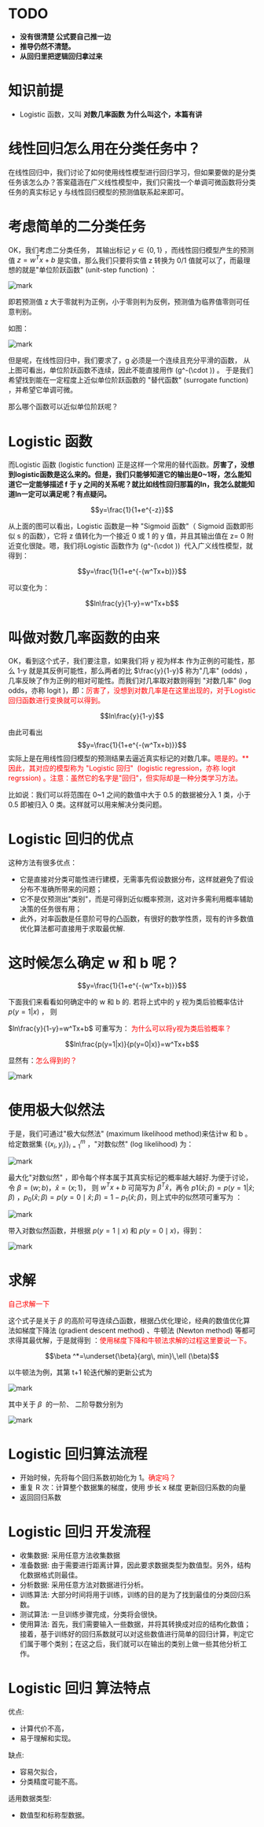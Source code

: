 # TODO
  * **没有很清楚 公式要自己推一边**
  * **推导仍然不清楚。**
  * **从回归里把逻辑回归拿过来**




# 知识前提
- Logistic 函数，又叫 **对数几率函数 为什么叫这个，本篇有讲**







# 线性回归怎么用在分类任务中？
在线性回归中，我们讨论了如何使用线性模型进行回归学习，但如果要做的是分类任务该怎么办？答案蕴涵在广义线性模型中，我们只需找一个单调可微函数将分类任务的真实标记 y 与线性回归模型的预测值联系起来即可。


# 考虑简单的二分类任务


OK，我们考虑二分类任务， 其输出标记 $y\in \{0,1\}$ ，而线性回归模型产生的预测值 $z=w^Tx+b$ 是实值，那么我们只要将实值 z 转换为 0/1 值就可以了，而最理想的就是"单位阶跃函数" (unit-step function) ：


![mark](http://pacdb2bfr.bkt.clouddn.com/blog/image/180625/37I9K1k5ea.png?imageslim)


即若预测值 z 大于零就判为正例，小于零则判为反例，预测值为临界值零则可任意判别。

如图：

![mark](http://pacdb2bfr.bkt.clouddn.com/blog/image/180625/CgCam8lLEc.png?imageslim)


但是呢，在线性回归中，我们要求了，g 必须是一个连续且充分平滑的函数， 从上图可看出，单位阶跃函数不连续，因此不能直接用作 \(g^-(\cdot )\) 。 于是我们希望找到能在一定程度上近似单位阶跃函数的 "替代函数" (surrogate function) ，并希望它单调可微。

那么哪个函数可以近似单位阶跃呢？


# Logistic 函数


而Logistic 函数 (logistic function) 正是这样一个常用的替代函数。**厉害了，没想到logistic函数是这么来的。但是，我们只能够知道它的输出是0~1呀，怎么能知道它一定能够描述 f 于 y 之间的关系呢？就比如线性回归那篇的ln，我怎么就能知道ln一定可以满足呢？有点疑问。**

$$y=\frac{1}{1+e^{-z}}$$


从上面的图可以看出，Logistic 函数是一种 "Sigmoid 函数"（ Sigmoid 函数即形似 s 的函数），它将 z 值转化为一个接近 0 或 1 的 y 值，并且其输出值在 z= 0 附近变化很陡。嗯，我们将Logistic 函数作为 \(g^-(\cdot )\)  代入广义线性模型，就得到：

$$y=\frac{1}{1+e^{-(w^Tx+b)}}$$

可以变化为：

$$ln\frac{y}{1-y}=w^Tx+b$$





# 叫做对数几率函数的由来


OK，看到这个式子，我们要注意，如果我们将 y 视为样本 作为正例的可能性，那么 1-y 就是其反例可能性，那么两者的比 $\frac{y}{1-y}$ 称为"几率" (odds) ，几率反映了作为正例的相对可能性。而我们对几率取对数则得到 "对数几率" (log odds，亦称 logit )，即：<span style="color:red;">厉害了，没想到对数几率是在这里出现的，对于Logistic回归函数进行变换就可以得到。</span>

$$ln\frac{y}{1-y}$$


由此可看出
$$y=\frac{1}{1+e^{-(w^Tx+b)}}$$
实际上是在用线性回归模型的预测结果去逼近真实标记的对数几率。<span style="color:red;">嗯是的。**因此，其对应的模型称为 "Logistic 回归"  (logistic regression，亦称 logit regrssion) 。注意：虽然它的名字是"回归"，但实际却是一种分类学习方法。</span>

比如说：我们可以将范围在 0~1 之间的数值中大于 0.5 的数据被分入 1 类，小于 0.5 即被归入 0 类。这样就可以用来解决分类问题。


# Logistic 回归的优点


这种方法有很多优点：
- 它是直接对分类可能性进行建模，无需事先假设数据分布，这样就避免了假设分布不准确所带来的问题；
- 它不是仅预测出"类别"，而是可得到近似概率预测，这对许多需利用概率辅助决策的任务很有用；
- 此外，对率函数是任意阶可导的凸函数，有很好的数学性质，现有的许多数值优化算法都可直接用于求取最优解.




# 这时候怎么确定 w 和 b 呢？

$$y=\frac{1}{1+e^{-(w^Tx+b)}}$$



下面我们来看看如何确定中的 w 和 b 的. 若将上式中的 y 视为类后验概率估计 $p(y=1|x)$ ， 则

$ln\frac{y}{1-y}=w^Tx+b$ 可重写为： <span style="color:red;">为什么可以将y视为类后验概率？</span>

$$ln\frac{p(y=1|x)}{p(y=0|x)}=w^Tx+b$$


显然有：<span style="color:red;">怎么得到的？</span>


![mark](http://pacdb2bfr.bkt.clouddn.com/blog/image/180625/JEK84KCLdC.png?imageslim)





# 使用极大似然法


于是，我们可通过"极大似然法" (maximum likelihood method)来估计w 和 b 。给定数据集 $\{(x_i,y_i)\}_{i=1}^{m}$ ，"对数似然" (log likelihood) 为：


![mark](http://pacdb2bfr.bkt.clouddn.com/blog/image/180625/1II9diB21D.png?imageslim)


最大化"对数似然" ，即令每个样本属于其真实标记的概率越大越好.为便于讨论，令 $\beta= (w;b)$，$\hat{x}=(x;1)$， 则 $w^Tx +b$ 可简写为 $\beta^T\hat{x}$，再令 $p1(\hat{x};\beta) = p(y= 1|\hat{x};\beta)$ ，$p_0(\hat{x};\beta)=p(y=0\mid \hat{x};\beta)=1-p_1(\hat{x};\beta)$，则上式中的似然项可重写为 ：


![mark](http://pacdb2bfr.bkt.clouddn.com/blog/image/180626/C1cLFhL6dl.png?imageslim)


带入对数似然函数，并根据 $p(y=1\mid x)$ 和 $p(y=0\mid x)$，得到：


![mark](http://pacdb2bfr.bkt.clouddn.com/blog/image/180626/3ea87achdA.png?imageslim)




# 求解


<span style="color:red;">自己求解一下</span>

这个式子是关于 $\beta$ 的高阶可导连续凸函数，根据凸优化理论，经典的数值优化算法如梯度下降法 (gradient descent method) 、牛顿法 (Newton method) 等都可求得其最优解，于是就得到 ：<span style="color:red;">使用梯度下降和牛顿法求解的过程这里要说一下。</span>

$$\beta ^*=\underset{\beta}{arg\, min}\,\ell (\beta)$$

以牛顿法为例，其第 t+1 轮迭代解的更新公式为


![mark](http://pacdb2bfr.bkt.clouddn.com/blog/image/180626/6EmKkJkmCb.png?imageslim)


其中关于 $\beta$  的一阶、 二阶导数分别为

![mark](http://pacdb2bfr.bkt.clouddn.com/blog/image/180626/b6l9gLCkHA.png?imageslim)




# Logistic 回归算法流程
* 开始时候，先将每个回归系数初始化为 1。<span style="color:red;">确定吗？</span>
* 重复 R 次：计算整个数据集的梯度，使用 步长 x 梯度 更新回归系数的向量
* 返回回归系数


# Logistic 回归 开发流程

* 收集数据: 采用任意方法收集数据
* 准备数据: 由于需要进行距离计算，因此要求数据类型为数值型。另外，结构化数据格式则最佳。
* 分析数据: 采用任意方法对数据进行分析。
* 训练算法: 大部分时间将用于训练，训练的目的是为了找到最佳的分类回归系数。
* 测试算法: 一旦训练步骤完成，分类将会很快。
* 使用算法: 首先，我们需要输入一些数据，并将其转换成对应的结构化数值；接着，基于训练好的回归系数就可以对这些数值进行简单的回归计算，判定它们属于哪个类别；在这之后，我们就可以在输出的类别上做一些其他分析工作。




# Logistic 回归 算法特点


优点:
  * 计算代价不高，
  * 易于理解和实现。

缺点:
  * 容易欠拟合，
  * 分类精度可能不高。


适用数据类型:
  * 数值型和标称型数据。
